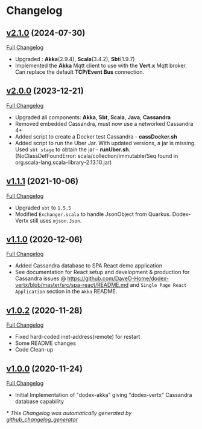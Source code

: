 # Changelog

## [v2.1.0](https://github.com/DaveO-Home/dodex-akka/tree/v2.0.0) (2024-07-30)

[Full Changelog](https://github.com/DaveO-Home/dodex-akka/compare/v2.0.1...v2.1.0)

* Upgraded : __Akka__(2.9.4), __Scala__(3.4.2), __Sbt__(1.9.7)
* Implemented the __Akka__ Mqtt client to use with the __Vert.x__ Mqtt broker. Can replace the default __TCP/Event Bus__ connection.

## [v2.0.0](https://github.com/DaveO-Home/dodex-akka/tree/v2.0.0) (2023-12-21)

[Full Changelog](https://github.com/DaveO-Home/dodex-akka/compare/v1.1.1...v2.0.0)

* Upgraded all components: __Akka__, __Sbt__, __Scala__, __Java__, __Cassandra__
* Removed embedded Cassandra, must now use a networked Cassandra 4+
* Added script to create a Docker test Cassandra - __cassDocker.sh__
* Added script to run the Uber Jar. With updated versions, a jar is missing. Used `sbt stage` to obtain the jar - __runUber.sh__.  
  (NoClassDefFoundError: scala/collection/immutable/Seq found in org.scala-lang.scala-library-2.13.10.jar)

## [v1.1.1](https://github.com/DaveO-Home/dodex-akka/tree/v1.1.1) (2021-10-06)

[Full Changelog](https://github.com/DaveO-Home/dodex-akka/compare/v1.1.0...v1.1.1)

* Upgraded `sbt` to `1.5.5`
* Modified `Exchanger.scala` to handle JsonObject from Quarkus. Dodex-Vertx still uses `mjson.Json`.

## [v1.1.0](https://github.com/DaveO-Home/dodex-akka/tree/v1.1.0) (2020-12-06)

[Full Changelog](https://github.com/DaveO-Home/dodex-akka/compare/v1.0.2...v1.1.0)

* Added Cassandra database to SPA React demo application
* See documentation for React setup and development & production for Cassandra issues @ <https://github.com/DaveO-Home/dodex-vertx/blob/master/src/spa-react/README.md> and `Single Page React Application` section in the `Akka` README.

## [v1.0.2](https://github.com/DaveO-Home/dodex-akka/tree/v1.0.2) (2020-11-28)

[Full Changelog](https://github.com/DaveO-Home/dodex-akka/compare/v1.0.0...v1.0.2)

* Fixed hard-coded inet-address(remote) for restart
* Some README changes
* Code Clean-up

## [v1.0.0](https://github.com/DaveO-Home/dodex-akka/tree/v1.0.0) (2020-11-24)

[Full Changelog](https://github.com/DaveO-Home/dodex-akka/compare/v1.0.0...v1.0.0)

* Initial Implementation of "dodex-akka" giving "dodex-vertx" Cassandra database capability


\* *This Changelog was automatically generated by [github_changelog_generator](https://github.com/github-changelog-generator/github-changelog-generator)*
